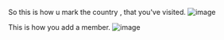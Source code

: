 So this is how u mark the country , that you've visited.
![image](https://github.com/user-attachments/assets/5d4d5d5f-bf43-4367-971b-4b17a25d61ac)


This is how you add a member.
![image](https://github.com/user-attachments/assets/af06ad7f-6570-4524-85e0-7a8297e71e7b)
